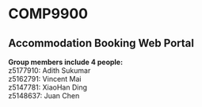 # COMP9900
## Accommodation Booking Web Portal
  
**Group members include 4 people:**   
z5177910: Adith Sukumar  
z5162791: Vincent Mai  
z5147781: XiaoHan Ding  
z5148637: Juan Chen  



